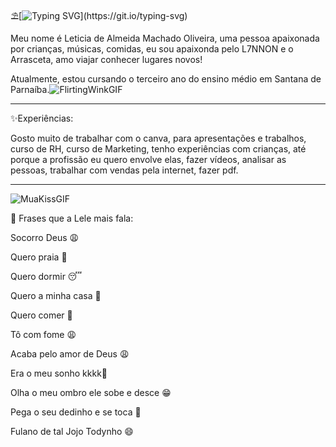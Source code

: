   
⛱️[![Typing SVG](https://readme-typing-svg.herokuapp.com?font=Fira+Code&size=24&pause=1000&color=FFFFFF&width=650&height=30&lines=Ol%C3%A1%2C+pessoas!)](https://git.io/typing-svg)

 


Meu nome é Leticia de Almeida Machado Oliveira, uma pessoa apaixonada por crianças, músicas, comidas, eu sou apaixonda pelo L7NNON e o Arrasceta, amo viajar conhecer lugares novos! 

Atualmente, estou cursando o terceiro ano do ensino médio em Santana de Parnaíba.![FlirtingWinkGIF](https://github.com/user-attachments/assets/fac7667d-1053-4e16-a7c0-dadd4b26e487)
********************************************************************************************************************************************************************************************************
✨Experiências: 

Gosto muito de trabalhar com o canva, para apresentações e trabalhos, curso de RH, curso de Marketing, tenho experiências com crianças, até porque a profissão eu quero envolve elas, fazer vídeos, analisar as pessoas, trabalhar com vendas pela internet, fazer pdf. 

**********************************************************************************************************************************************************************************************************
![MuaKissGIF](https://github.com/user-attachments/assets/5011fc91-c4dc-41c8-90e6-a5540e7fef54)

🦁 Frases que a Lele mais fala:

Socorro Deus 😩

Quero praia 👙

Quero dormir 😴

Quero a minha casa 🏡

Quero comer 🍔

Tô com fome 😩

Acaba pelo amor de Deus 😩

Era o meu sonho kkkk🥺

Olha o meu ombro ele sobe e desce 😁

Pega o seu dedinho e se toca 🥱

Fulano de tal Jojo Todynho 😄
















